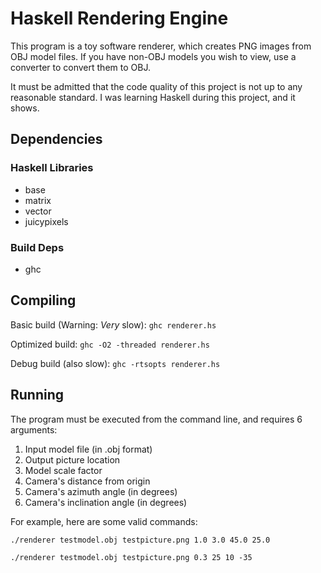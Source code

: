 # Haskell Rendering Engine
This program is a toy software renderer, which creates PNG images from OBJ model files.
If you have non-OBJ models you wish to view, use a converter to convert them 
to OBJ.

It must be admitted that the code quality of this project is not up to any
reasonable standard. I was learning Haskell during this project, and it shows.

## Dependencies

### Haskell Libraries

* base
* matrix
* vector
* juicypixels

### Build Deps

* ghc


## Compiling

Basic build (Warning: *Very* slow):
`ghc renderer.hs`

Optimized build:
`ghc -O2 -threaded renderer.hs`

Debug build (also slow):
`ghc -rtsopts renderer.hs`

## Running
The program must be executed from the command line, and requires 6 arguments:

1. Input model file (in .obj format)
2. Output picture location
3. Model scale factor
4. Camera's distance from origin
5. Camera's azimuth angle (in degrees)
6. Camera's inclination angle (in degrees)

For example, here are some valid commands:

`./renderer testmodel.obj testpicture.png 1.0 3.0 45.0 25.0`

`./renderer testmodel.obj testpicture.png 0.3 25 10 -35`



